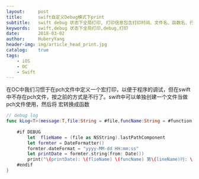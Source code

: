 ```yaml
--- 
layout:     post                      
title:      swift自定义Debug模式下print
subtitle:   swift debug 状态下全局打印, 打印信息包含打印时间、文件名、函数名、行数，便于程序调试
keywords:   swift,debug 状态下全局打印,debug,打印
date:       2018-03-02                 
author:     HuberyYang                
header-img: img/article_head_print.jpg
catalog:    true                     
tags:                             
    - iOS
    - OC
    - Swift
---
```



在OC中我们习惯于在pch文件中定义一个宏打印，以便于程序的调试，但在swift中不存在pch文件，按之前的方式是不行了。swift中可以单独创建一个文件当做pch文件使用，然后将
宏转换成函数

```swift
// debug log
func kLog<T>(message:T,file:String = #file,funcName:String = #function,lineName:Int = #line){
    
    #if DEBUG
        let  flieName = (file as NSString).lastPathComponent
        let formter = DateFormatter()
        formter.dateFormat = "yyyy-MM-dd HH:mm:ss"
        let printDate = formter.string(from: Date())
        print("\(printDate): \(flieName) \(funcName) 第\(lineName)行: \(message)")
    #endif
}


```